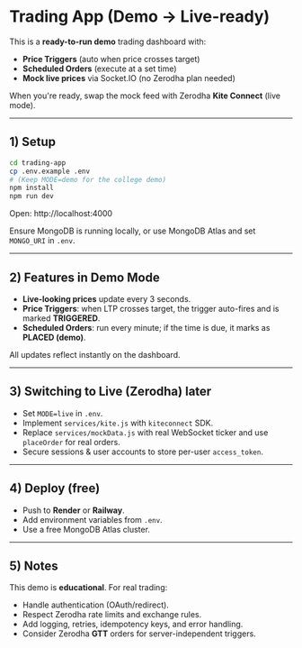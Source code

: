 # Trading App (Demo → Live-ready)

This is a **ready-to-run demo** trading dashboard with:
- **Price Triggers** (auto when price crosses target)
- **Scheduled Orders** (execute at a set time)
- **Mock live prices** via Socket.IO (no Zerodha plan needed)

When you're ready, swap the mock feed with Zerodha **Kite Connect** (live mode).

---

## 1) Setup

```bash
cd trading-app
cp .env.example .env
# (Keep MODE=demo for the college demo)
npm install
npm run dev
```

Open: http://localhost:4000

Ensure MongoDB is running locally, or use MongoDB Atlas and set `MONGO_URI` in `.env`.

---

## 2) Features in Demo Mode

- **Live-looking prices** update every 3 seconds.
- **Price Triggers**: when LTP crosses target, the trigger auto-fires and is marked **TRIGGERED**.
- **Scheduled Orders**: run every minute; if the time is due, it marks as **PLACED (demo)**.

All updates reflect instantly on the dashboard.

---

## 3) Switching to Live (Zerodha) later

- Set `MODE=live` in `.env`.
- Implement `services/kite.js` with `kiteconnect` SDK.
- Replace `services/mockData.js` with real WebSocket ticker and use `placeOrder` for real orders.
- Secure sessions & user accounts to store per-user `access_token`.

---

## 4) Deploy (free)

- Push to **Render** or **Railway**.
- Add environment variables from `.env`.
- Use a free MongoDB Atlas cluster.

---

## 5) Notes

This demo is **educational**. For real trading:
- Handle authentication (OAuth/redirect).
- Respect Zerodha rate limits and exchange rules.
- Add logging, retries, idempotency keys, and error handling.
- Consider Zerodha **GTT** orders for server-independent triggers.
